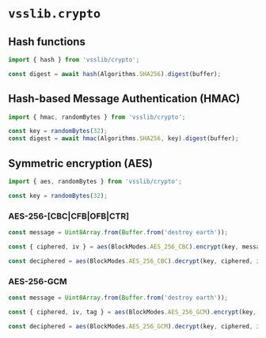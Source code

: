 # `vsslib.crypto`

## Hash functions

```js
import { hash } from 'vsslib/crypto';

const digest = await hash(Algorithms.SHA256).digest(buffer);
```

## Hash-based Message Authentication (HMAC)

```js
import { hmac, randomBytes } from 'vsslib/crypto';

const key = randomBytes(32);
const digest = await hmac(Algorithms.SHA256, key).digest(buffer);
```

## Symmetric encryption (AES)

```js
import { aes, randomBytes } from 'vsslib/crypto';

const key = randomBytes(32);
```

### AES-256-[CBC|CFB|OFB|CTR]

```js
const message = Uint8Array.from(Buffer.from('destroy earth'));

const { ciphered, iv } = aes(BlockModes.AES_256_CBC).encrypt(key, message);
```

```js
const deciphered = aes(BlockModes.AES_256_CBC).decrypt(key, ciphered, iv);
```

### AES-256-GCM

```js
const message = Uint8Array.from(Buffer.from('destroy earth'));

const { ciphered, iv, tag } = aes(BlockModes.AES_256_GCM).encrypt(key, message);
```

```js
const deciphered = aes(BlockModes.AES_256_GCM).decrypt(key, ciphered, iv, tag);
```
